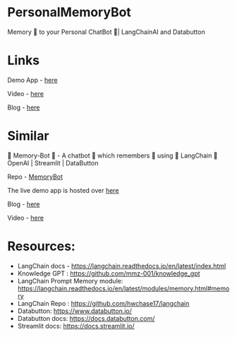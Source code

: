 # PersonalMemoryBot
Memory 🧠  to your Personal ChatBot 🤖|  LangChainAI and Databutton 

# Links 

Demo App - [here](https://next.databutton.com/v/lgzxq112/Personalised_Memory_Bot)

Video - [here](https://youtu.be/daMNGGPJkEE)

Blog - [here](https://medium.com/@avra42/how-to-build-a-personalized-pdf-chat-bot-with-conversational-memory-965280c160f8)


# Similar 

🧠 Memory-Bot 🤖 - A chatbot 🤖 which remembers 🧠 using 🦜 LangChain 🔗 OpenAI | Streamlit | DataButton

Repo - [MemoryBot](https://github.com/avrabyt/MemoryBot)

The live demo app is hosted over [here](https://next.databutton.com/v/lgzxq112/Memory_Bot)

Blog - [here](https://medium.com/@avra42/how-to-build-a-chatbot-with-chatgpt-api-and-a-conversational-memory-in-python-8d856cda4542) 

Video - [here](https://youtu.be/cHjlperESbg)



# Resources:
- LangChain docs - https://langchain.readthedocs.io/en/latest/index.html
- Knowledge GPT : https://github.com/mmz-001/knowledge_gpt
- LangChain Prompt Memory module: https://langchain.readthedocs.io/en/latest/modules/memory.html#memory
- LangChain Repo : https://github.com/hwchase17/langchain
- Databutton: https://www.databutton.io/
- Databutton docs: https://docs.databutton.com/
- Streamlit docs: https://docs.streamlit.io/


